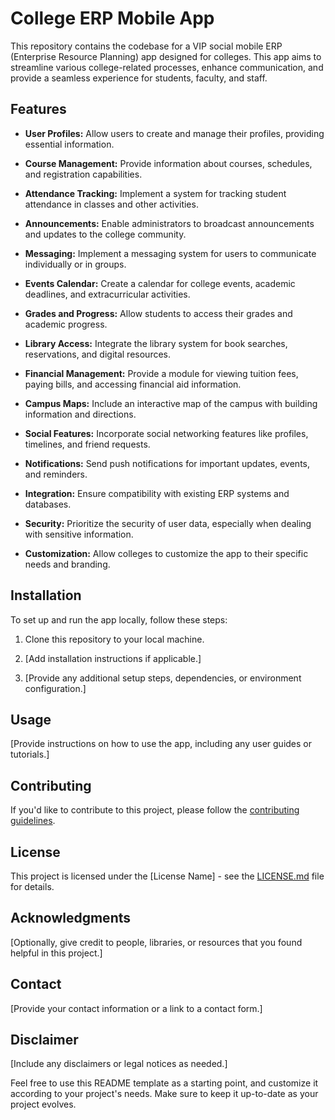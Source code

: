 # College ERP Mobile App

This repository contains the codebase for a VIP social mobile ERP (Enterprise Resource Planning) app designed for colleges. This app aims to streamline various college-related processes, enhance communication, and provide a seamless experience for students, faculty, and staff.

## Features

- **User Profiles:** Allow users to create and manage their profiles, providing essential information.

- **Course Management:** Provide information about courses, schedules, and registration capabilities.

- **Attendance Tracking:** Implement a system for tracking student attendance in classes and other activities.

- **Announcements:** Enable administrators to broadcast announcements and updates to the college community.

- **Messaging:** Implement a messaging system for users to communicate individually or in groups.

- **Events Calendar:** Create a calendar for college events, academic deadlines, and extracurricular activities.

- **Grades and Progress:** Allow students to access their grades and academic progress.

- **Library Access:** Integrate the library system for book searches, reservations, and digital resources.

- **Financial Management:** Provide a module for viewing tuition fees, paying bills, and accessing financial aid information.

- **Campus Maps:** Include an interactive map of the campus with building information and directions.

- **Social Features:** Incorporate social networking features like profiles, timelines, and friend requests.

- **Notifications:** Send push notifications for important updates, events, and reminders.

- **Integration:** Ensure compatibility with existing ERP systems and databases.

- **Security:** Prioritize the security of user data, especially when dealing with sensitive information.

- **Customization:** Allow colleges to customize the app to their specific needs and branding.

## Installation

To set up and run the app locally, follow these steps:

1. Clone this repository to your local machine.

2. [Add installation instructions if applicable.]

3. [Provide any additional setup steps, dependencies, or environment configuration.]

## Usage

[Provide instructions on how to use the app, including any user guides or tutorials.]

## Contributing

If you'd like to contribute to this project, please follow the [contributing guidelines](CONTRIBUTING.md).

## License

This project is licensed under the [License Name] - see the [LICENSE.md](LICENSE.md) file for details.

## Acknowledgments

[Optionally, give credit to people, libraries, or resources that you found helpful in this project.]

## Contact

[Provide your contact information or a link to a contact form.]

## Disclaimer

[Include any disclaimers or legal notices as needed.]

Feel free to use this README template as a starting point, and customize it according to your project's needs. Make sure to keep it up-to-date as your project evolves.
